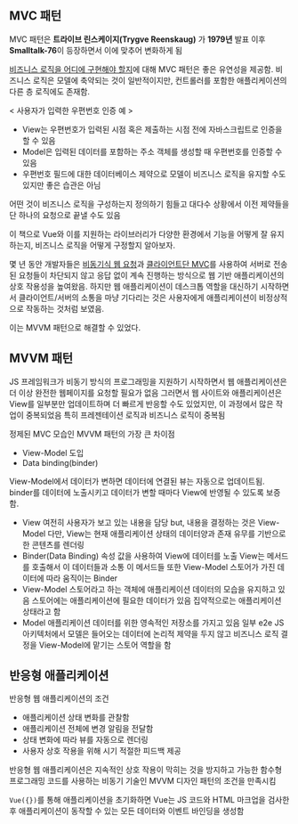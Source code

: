 ## MVC 패턴
MVC 패턴은 **트라이브 린스케이지(Trygve Reenskaug)** 가 **1979년** 발표
이후 **Smalltalk-76**이 등장하면서 이에 맞추어 변화하게 됨

<u>비즈니스 로직을 어디에 구현해야 할지</u>에 대해 MVC 패턴은 좋은 유연성을 제공함.
비즈니스 로직은 모델에 축약되는 것이 일반적이지만, 컨트롤러를 포함한 애플리케이션의 다른 층 로직에도 존재함.

< 사용자가 입력한 우편번호 인증 예 >
* View는 우편번호가 입력된 시점 혹은 제출하는 시점 전에 자바스크립트로 인증을 할 수 있음
* Model은 입력된 데이터를 포함하는 주소 객체를 생성할 때 우편번호를 인증할 수 있음
* 우편번호 필드에 대한 데이터베이스 제약으로 모델이 비즈니스 로직을 유지할 수도 있지만 좋은 습관은 아님

어떤 것이 비즈니스 로직을 구성하는지 정의하기 힘들고 
대다수 상황에서 이전 제약들을 단 하나의 요청으로 끝낼 수도 있음


이 책으로 Vue와 이를 지원하는 라이브러리가 다양한 환경에서 기능을 어떻게 잘 유지하는지, 비즈니스 로직을 어떻게 구정할지 알아보자.

몇 년 동안 개발자들은 <u>비동기식 웹 요청</u>과 <u>클라이언트단 MVC</u>를 사용하여 
서버로 전송된 요청들이 차단되지 않고 응답 없이 계속 진행하는 방식으로 웹 기반 애플리케이션의 상호 작용성을 높여왔음.
하지만 웹 애플리케이션이 데스크톱 역할을 대신하기 시작하면서 클라이언트/서버의 소통을 마냥 기다리는 것은 사용자에게 애플리케이션이 비정상적으로 작동하는 것처럼 보였음.

이는 MVVM 패턴으로 해결할 수 있었다.

## MVVM 패턴
JS 프레임워크가 비동기 방식의 프로그래밍을 지원하기 시작하면서 웹 애플리케이션은 더 이상 완전한 웹페이지를 요청할 필요가 없음
그러면서 웹 사이트와 애플리케이션은 View를 일부분만 업데이트하며 더 빠르게 반응할 수도 있었지만, 이 과정에서 많은 작업이 중복되었음
특히 프레젠테이션 로직과 비즈니스 로직이 중복됨

정제된 MVC 모습인 MVVM 패턴의 가장 큰 차이점
* View-Model 도입
* Data binding(binder)

View-Model에서 데이터가 변하면 데이터에 연결된 뷰는 자동으로 업데이트됨.
binder를 데이터에 노출시키고 데이터가 변할 때마다 View에 반영될 수 있도록 보증함.

* View
여전히 사용자가 보고 있는 내용을 담당
but, 내용을 결정하는 것은 View-Model
다만, View는 현재 애플리케이션 상태의 데이터양과 존재 유무를 기반으로 한 콘텐츠를 렌더링
* Binder(Data Binding)
속성 값을 사용하여 View에 데이터를 노출
View는 메서드를 호출해서 이 데이터들과 소통
이 메서드들 또한 View-Model 스토어가 가진 데이터에 따라 움직이는 Binder
* View-Model
스토어라고 하는 객체에 애플리케이션 데이터의 모습을 유지하고 있음
스토어에는 애플리케이션에 필요한 데이터가 있음
집약적으로는 애플리케이션 상태라고 함
* Model
애플리케이션 데이터를 위한 영속적인 저장소를 가지고 있음
일부 e2e JS 아키텍처에서 모델은 들어오는 데이터에 논리적 제약을 두지 않고 비즈니스 로직 결정을 View-Model에 맡기는 스토어 역할을 함

## 반응형 애플리케이션
반응형 웹 애플리케이션의 조건
* 애플리케이션 상태 변화를 관찰함
* 애플리케이션 전체에 변경 알림을 전달함
* 상태 변화에 따라 뷰를 자동으로 렌더링
* 사용자 상호 작용을 위해 시기 적절한 피드백 제공

반응형 웹 애플리케이션은 지속적인 상호 작용이 막히는 것을 방지하고
가능한 함수형 프로그래밍 코드를 사용하는 비동기 기술인 MVVM 디자인 패턴의 조건을 만족시킴

`Vue({})`를 통해 애플리케이션을 초기화하면
Vue는 JS 코드와 HTML 마크업을 검사한 후 
애플리케이션이 동작할 수 있는 모든 데이터와 이벤트 바인딩을 생성함

